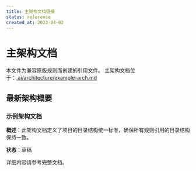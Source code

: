 ```yaml
---
title: 主架构文档链接
status: reference
created_at: 2023-04-02
---
```


# 主架构文档

本文件为兼容原版规则而创建的引用文件。
主架构文档位于：[.ai/architecture/example-arch.md](.ai/architecture/example-arch.md)

## 最新架构概要

### 示例架构文档

**概述**：此架构文档定义了项目的目录结构统一标准，确保所有规则引用的目录结构保持一致。

**状态**：草稿

详细内容请参考完整文档。
